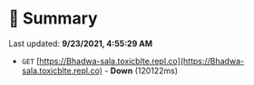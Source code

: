 # 📖 Summary
Last updated: **9/23/2021, 4:55:29 AM**

- `GET` [https://Bhadwa-sala.toxicblte.repl.co](https://Bhadwa-sala.toxicblte.repl.co) - **Down** (120122ms)
